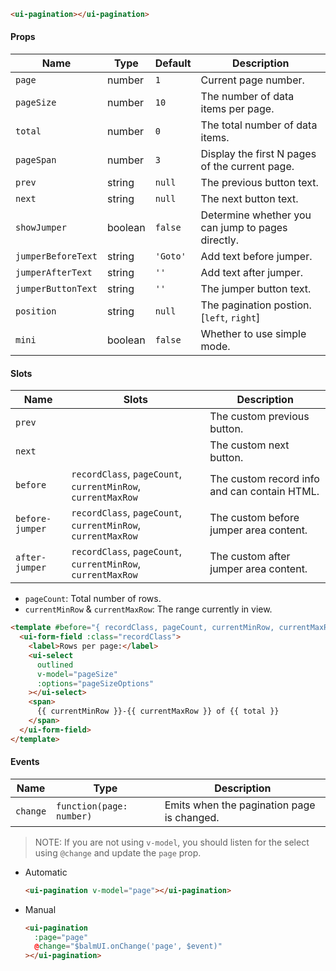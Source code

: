 ```html
<ui-pagination></ui-pagination>
```

#### Props

| Name               | Type    | Default  | Description                                       |
| ------------------ | ------- | -------- | ------------------------------------------------- |
| `page`             | number  | `1`      | Current page number.                              |
| `pageSize`         | number  | `10`     | The number of data items per page.                |
| `total`            | number  | `0`      | The total number of data items.                   |
| `pageSpan`         | number  | `3`      | Display the first N pages of the current page.    |
| `prev`             | string  | `null`   | The previous button text.                         |
| `next`             | string  | `null`   | The next button text.                             |
| `showJumper`       | boolean | `false`  | Determine whether you can jump to pages directly. |
| `jumperBeforeText` | string  | `'Goto'` | Add text before jumper.                           |
| `jumperAfterText`  | string  | `''`     | Add text after jumper.                            |
| `jumperButtonText` | string  | `''`     | The jumper button text.                           |
| `position`         | string  | `null`   | The pagination postion. [`left`, `right`]         |
| `mini`             | boolean | `false`  | Whether to use simple mode.                       |

#### Slots

| Name            | Slots                                                        | Description                                  |
| --------------- | ------------------------------------------------------------ | -------------------------------------------- |
| `prev`          |                                                              | The custom previous button.                  |
| `next`          |                                                              | The custom next button.                      |
| `before`        | `recordClass`, `pageCount`, `currentMinRow`, `currentMaxRow` | The custom record info and can contain HTML. |
| `before-jumper` | `recordClass`, `pageCount`, `currentMinRow`, `currentMaxRow` | The custom before jumper area content.       |
| `after-jumper`  | `recordClass`, `pageCount`, `currentMinRow`, `currentMaxRow` | The custom after jumper area content.        |

- `pageCount`: Total number of rows.
- `currentMinRow` & `currentMaxRow`: The range currently in view.

```html
<template #before="{ recordClass, pageCount, currentMinRow, currentMaxRow }">
  <ui-form-field :class="recordClass">
    <label>Rows per page:</label>
    <ui-select
      outlined
      v-model="pageSize"
      :options="pageSizeOptions"
    ></ui-select>
    <span>
      {{ currentMinRow }}-{{ currentMaxRow }} of {{ total }}
    </span>
  </ui-form-field>
</template>
```

#### Events

| Name     | Type                     | Description                                |
| -------- | ------------------------ | ------------------------------------------ |
| `change` | `function(page: number)` | Emits when the pagination page is changed. |

> NOTE: If you are not using `v-model`, you should listen for the select using `@change` and update the `page` prop.

- Automatic
  ```html
  <ui-pagination v-model="page"></ui-pagination>
  ```
- Manual
  ```html
  <ui-pagination
    :page="page"
    @change="$balmUI.onChange('page', $event)"
  ></ui-pagination>
  ```
